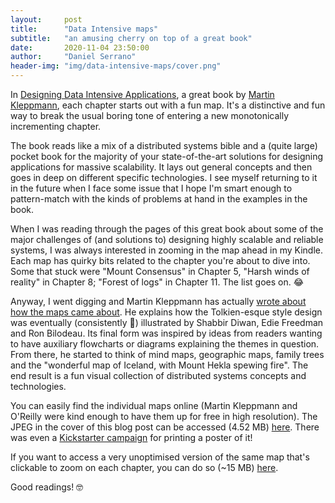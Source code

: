 ```yaml
---
layout:     post
title:      "Data Intensive maps"
subtitle:   "an amusing cherry on top of a great book"
date:       2020-11-04 23:50:00
author:     "Daniel Serrano"
header-img: "img/data-intensive-maps/cover.png"
---
```


In [Designing Data Intensive Applications](https://www.oreilly.com/library/view/designing-data-intensive-applications/9781491903063/), a great book by [Martin Kleppmann](https://twitter.com/martinkl), each chapter starts out with a fun map. It's a distinctive and fun way to break the usual boring tone of entering a new monotonically incrementing chapter.

The book reads like a mix of a distributed systems bible and a (quite large) pocket book for the majority of your state-of-the-art solutions for designing applications for massive scalability. It lays out general concepts and then goes in deep on different specific technologies. I see myself returning to it in the future when I face some issue that I hope I'm smart enough to pattern-match with the kinds of problems at hand in the examples in the book.

When I was reading through the pages of this great book about some of the major challenges of (and solutions to) designing highly scalable and reliable systems, I was always interested in zooming in the map ahead in my Kindle. Each map has quirky bits related to the chapter you're about to dive into. Some that stuck were "Mount Consensus" in Chapter 5, "Harsh winds of reality" in Chapter 8; "Forest of logs" in Chapter 11. The list goes on. 😂

Anyway, I went digging and Martin Kleppmann has actually [wrote about how the maps came about](https://martin.kleppmann.com/2017/03/15/map-distributed-data-systems.html). He explains how the Tolkien-esque style design was eventually (consistently 😬) illustrated by Shabbir Diwan, Edie Freedman and Ron Bilodeau. Its final form was inspired by ideas from readers wanting to have auxiliary flowcharts or diagrams explaining the themes in question. From there, he started to think of mind maps, geographic maps, family trees and the "wonderful map of Iceland, with Mount Hekla spewing fire". The end result is a fun visual collection of distributed systems concepts and technologies.

You can easily find the individual maps online (Martin Kleppmann and O'Reilly were kind enough to have them up for free in high resolution). The JPEG in the cover of this blog post can be accessed (4.52 MB) [here](https://d3ansictanv2wj.cloudfront.net/ddia-poster-web-89b1c62f6eb4b57336c6cbe2148cc9a9.jpg). There was even a [Kickstarter campaign](https://www.kickstarter.com/projects/1407076797/a-map-of-the-distributed-data-systems-landscape) for printing a poster of it!

If you want to access a very unoptimised version of the same map that's clickable to zoom on each chapter, you can do so (~15 MB) [here](/maps).

Good readings! 🤓
